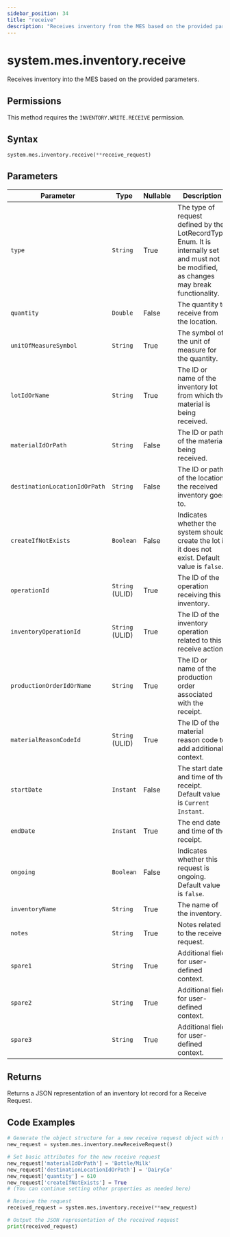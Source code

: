 ```yaml
---
sidebar_position: 34
title: "receive"
description: "Receives inventory from the MES based on the provided parameters."
---
```


# system.mes.inventory.receive

Receives inventory into the MES based on the provided parameters.


## Permissions

This method requires the `INVENTORY.WRITE.RECEIVE` permission.

## Syntax

```python
system.mes.inventory.receive(**receive_request)
```

## Parameters

| Parameter                     | Type            | Nullable | Description                                                                                                                               |
|-------------------------------|-----------------|----------|-------------------------------------------------------------------------------------------------------------------------------------------|
| `type`                        | `String`        | True     | The type of request defined by the LotRecordType Enum. It is internally set and must not be modified, as changes may break functionality. |
| `quantity`                    | `Double`        | False    | The quantity to receive from the location.                                                                                                |
| `unitOfMeasureSymbol`         | `String`        | True     | The symbol of the unit of measure for the quantity.                                                                                       |
| `lotIdOrName`                 | `String`        | True     | The ID or name of the inventory lot from which the material is being received.                                                            |
| `materialIdOrPath`            | `String`        | False    | The ID or path of the material being received.                                                                                            |
| `destinationLocationIdOrPath` | `String`        | False    | The ID or path of the location the received inventory goes to.                                                                            |
| `createIfNotExists`           | `Boolean`       | False    | Indicates whether the system should create the lot if it does not exist. Default value is `false`.                                        |
| `operationId`                 | `String` (ULID) | True     | The ID of the operation receiving this inventory.                                                                                         |
| `inventoryOperationId`        | `String` (ULID) | True     | The ID of the inventory operation related to this receive action.                                                                         |
| `productionOrderIdOrName`     | `String`        | True     | The ID or name of the production order associated with the receipt.                                                                       |
| `materialReasonCodeId`        | `String` (ULID) | True     | The ID of the material reason code to add additional context.                                                                             |
| `startDate`                   | `Instant`       | False    | The start date and time of the receipt. Default value is `Current Instant`.                                                               |
| `endDate`                     | `Instant`       | True     | The end date and time of the receipt.                                                                                                     |
| `ongoing`                     | `Boolean`       | False    | Indicates whether this request is ongoing. Default value is `false`.                                                                      |
| `inventoryName`               | `String`        | True     | The name of the inventory.                                                                                                                |
| `notes`                       | `String`        | True     | Notes related to the receive request.                                                                                                     |
| `spare1`                      | `String`        | True     | Additional field for user-defined context.                                                                                                |
| `spare2`                      | `String`        | True     | Additional field for user-defined context.                                                                                                |
| `spare3`                      | `String`        | True     | Additional field for user-defined context.                                                                                                |

## Returns

Returns a JSON representation of an inventory lot record for a Receive Request.

## Code Examples

```python
# Generate the object structure for a new receive request object with no initial arguments
new_request = system.mes.inventory.newReceiveRequest()

# Set basic attributes for the new receive request
new_request['materialIdOrPath'] = 'Bottle/Milk'
new_request['destinationLocationIdOrPath'] = 'DairyCo'
new_request['quantity'] = 610
new_request['createIfNotExists'] = True
# (You can continue setting other properties as needed here)

# Receive the request
received_request = system.mes.inventory.receive(**new_request)

# Output the JSON representation of the received request
print(received_request)
```
